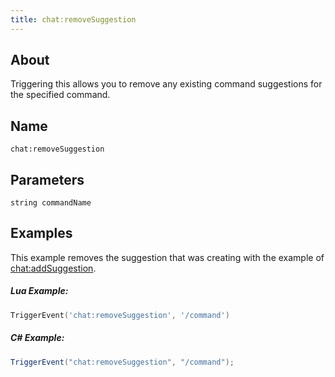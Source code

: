 ```yaml
---
title: chat:removeSuggestion
---
```


## About
Triggering this allows you to remove any existing command suggestions for the specified command.

## Name
```
chat:removeSuggestion
```

Parameters
----------

```
string commandName
```

Examples
--------
This example removes the suggestion that was creating with the example of [chat:addSuggestion](../chat-addSuggestion).

##### Lua Example:
```lua
TriggerEvent('chat:removeSuggestion', '/command')
```

##### C\# Example:
```csharp
TriggerEvent("chat:removeSuggestion", "/command");
```
